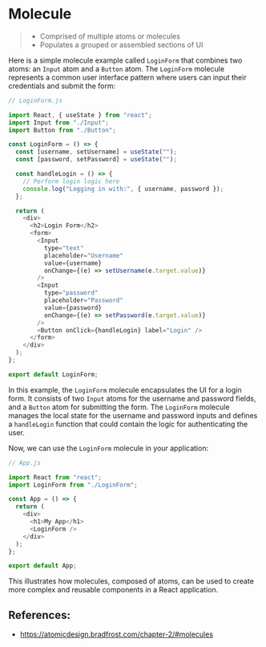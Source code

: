 # Molecule

> - Comprised of multiple atoms or molecules
> - Populates a grouped or assembled sections of UI

Here is a simple molecule example called `LoginForm` that combines two atoms: an `Input` atom and a `Button` atom. The `LoginForm` molecule represents a common user interface pattern where users can input their credentials and submit the form:

```js
// LoginForm.js

import React, { useState } from "react";
import Input from "./Input";
import Button from "./Button";

const LoginForm = () => {
  const [username, setUsername] = useState("");
  const [password, setPassword] = useState("");

  const handleLogin = () => {
    // Perform login logic here
    console.log("Logging in with:", { username, password });
  };

  return (
    <div>
      <h2>Login Form</h2>
      <form>
        <Input
          type="text"
          placeholder="Username"
          value={username}
          onChange={(e) => setUsername(e.target.value)}
        />
        <Input
          type="password"
          placeholder="Password"
          value={password}
          onChange={(e) => setPassword(e.target.value)}
        />
        <Button onClick={handleLogin} label="Login" />
      </form>
    </div>
  );
};

export default LoginForm;
```

In this example, the `LoginForm` molecule encapsulates the UI for a login form. It consists of two `Input` atoms for the username and password fields, and a `Button` atom for submitting the form. The `LoginForm` molecule manages the local state for the username and password inputs and defines a `handleLogin` function that could contain the logic for authenticating the user.

Now, we can use the `LoginForm` molecule in your application:

```js
// App.js

import React from "react";
import LoginForm from "./LoginForm";

const App = () => {
  return (
    <div>
      <h1>My App</h1>
      <LoginForm />
    </div>
  );
};

export default App;
```

This illustrates how molecules, composed of atoms, can be used to create more complex and reusable components in a React application.

## References:

- https://atomicdesign.bradfrost.com/chapter-2/#molecules
